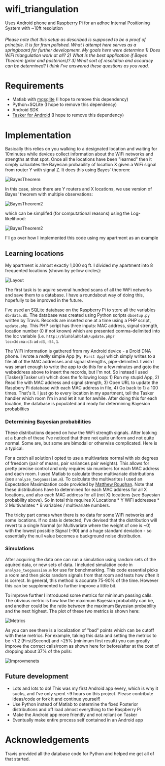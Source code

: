 wifi_triangulation
==================

Uses Android phone and Raspberry Pi for an adhoc Internal Positioning System with ~10ft resolution

###### Please note that this setup as described is supposed to be a proof of principle. It is far from polished. What I attempt here serves as a springboard for further development. My goals here were determine 1) Does WiFi triangulation work at all? 2) What is the best application if Bayes Theorem (prior and posteriors)? 3) What sort of resolution and accuracy can be determined? I think I've answered these questions as you read. 

# Requirements

- Matlab with [mqsqlite](http://sourceforge.net/projects/mksqlite/) (I hope to remove this dependency)
- Python+SQLite (I hope to remove this dependency)
- Android SDK
- [Tasker for Android](http://tasker.dinglisch.net/) (I hope to remove this dependency)



# Implementation

Basically this relies on you walking to a designated location and waiting for 10minutes while devices collect information about the WiFi networks and strengths at that spot. Once all the locations have been "learned" then it simply calculates the Bayesian probability of location X given a WiFi signal from router Y with signal Z. It does this using Bayes' theorem:

  ![BayesTheorem](https://upload.wikimedia.org/math/d/9/2/d92e290c66d423e4798a22a3690cbd31.png)
  
In this case, since there are Y routers and X locations, we use version of Bayes' theorem with multiple observations:

  ![BayesTheorem2](https://rpiai.files.wordpress.com/2014/08/tex2png-10.png?w=300)
<!--http://frog.isima.fr/bruno/share/tex2png/
P(\text{Loc}_X | \text{WiFi}_Y = Z_Y) = \frac{ P( \text{Loc}_X  ) \prod_Y P(\text{WiFi}_Y = Z_Y |\text{Loc}_X )}{P(\text{WiFi}_1 = Z_1,\ldots,\text{WiFi}_Y = Z_Y)}
-->

which can be simplifed (for computational reasons) using the Log-likelihood:

  ![BayesTheorem2](https://rpiai.files.wordpress.com/2014/08/tex2png-10-1.png?w=300)

<!--
\log\left(P(\text{Loc}_X | \text{WiFi}_Y = Z_Y)\right) = \log\left( P( \text{Loc}_X  ) \right) + \sum_Y \log \left( P(\text{WiFi}_Y = Z_Y |\text{Loc}_X ) \right) -  \sum_Y \log\left( P(\text{WiFi}_Y = Z_Y) \right)
-->


I'll go over how I implemented this code using my apartment as an example

## Learning locations

My apartment is almost exactly 1,000 sq ft. I divided my apartment into 8 frequented locations (shown by yellow circles):

  ![Layout](https://rpiai.files.wordpress.com/2014/08/apartment_layout_wifi-01.png?w=243)
  
The first task is to aquire several hundred scans of all the WiFi networks and save them to a database. I have a roundabout way of doing this, hopefully to be improved in the future.  

I've used an SQLite database on the Raspberry Pi to store all the variables ```db/data.db```. The database was created using Python scripts ```dbsetup.py``` written by Travis. Records are inserted one at a time using a PHP script, ```update.php```. This PHP script has three inputs: MAC address, signal strength, location number (0 if not known) which are presented comma-delimited into the loc variable (i.e. ```http://blahblahblah/update.php?loc=3d:ma:c3:ad:d3,-54,1```.

The WiFi information is gathered from my Android device - a Droid DNA phone. I wrote a *really* simple App (```My First App```) which simply writes to a file all of the MAC addresses and signal strengths, pipe-delimited. I wish I was smart enough to write the app to do this for a few minutes and goto the webaddress above to insert the records, but I'm not. So instead I used [Tasker](Tasker url) which does the following loop: 1) Run my stupid App, 2) Read file with MAC address and signal strength, 3) Open URL to update the Raspbery Pi database with each MAC address in file, 4) Go back to 1) a 100 times. That's it. I just go to every location in my apartment, tell the Tasker handler which room I'm in and let it run for awhile. After doing this for each location, the database is populated and ready for determining Bayesion probabilties

### Determining Bayesian probabilities

These distributions depend on how the WiFi strength signals. After looking at a bunch of these I've noticed that there not quite uniform and not quite normal. Some are, but some are bimodal or otherwise complicated. Here is a typical:

For a catch all solution I opted to use a multivariate normal with six degrees of freedom (pair of means, pair variances pair weights). This allows for pretty precise control and only requires six mumbers for each MAC address and each room. I used Matlab to calculate these multivariate distributions (see ```analyze_twogaussian.m```). To calculate the multivarites I used an Expectation Maximization code provided by [Matthew Roughan](http://www.mathworks.com/matlabcentral/fileexchange/24867-gaussian-mixture-model-m). Note that these distributions have to determined for each MAC address for all X locations, and also each MAC address for all (not X) locations (see Bayesian probability above). So in total this requires X Locations * Y WiFi addresses * 2 Multivariates * 6 variables / multivariate numbers.

The tricky part comes when there is no data for some WiFi networks and some locations. If no data is detected, I've devised that the distribution will revert to a single Normal (or Multivariate where the weight of one is ~0) with the lowest possible Signal (-90) and a huge standard deviation - so essentially the null value becomes a background noise distribution.

### Simulations

After acquiring the data one can run a simulation using random sets of the aquired data, or new sets of data. I included simulation code in ```analyze_twogaussian.m``` for use for benchmarking. This code essential picks a room and then picks random signals from that room and tests how often it is correct. In general, this method is accurate 75-90% of the time.  However this can be supplemented to further improve a little bit.

To improve further I introduced some metrics for minimum passing calls. The obvious metric is how low the maximum Bayesian probability can be, and another could be the ratio between the maximum Bayesian probability and the next highest. The plot of these two metrics is shown here:

  ![Metrics](http://rpiai.files.wordpress.com/2014/08/two-metrics.png?w=300)

As you can see there is a localization of "bad" points which can be cutoff with these metrics. For example, taking this data and setting the metrics to be ~1.2 (First/Second) and ~25% (minimum first result) you can greatly improve the correct calls/room as shown here for before/after at the cost of dropping about 37% of the polls:

  ![Improvmenets](http://rpiai.files.wordpress.com/2014/08/metric-improvements.png?w=500)


## Future development

- Lots and lots to do! This was my first Android app every, which is why it sucks, and I've only spent ~9 hours on this project. Please contribute ideas/code or fork it and continue yourself!
- Use Python instead of Matlab to determine the fixed Posterior distributions and off load almost everything to the Raspberry Pi
- Make the Android app more friendly and not reliant on Tasker
- Eventually make entire process self contained in an Android app

# Acknowledgements

Travis provided all the database code for Python and helped me get all of that started.
